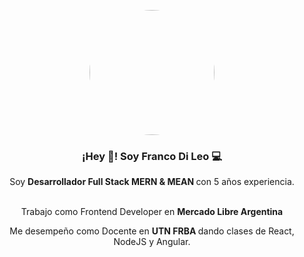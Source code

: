 <p align="center" width="300">
   <img align="center" style="border-radius:50%" width="200" src="https://scontent.faep8-1.fna.fbcdn.net/v/t1.6435-9/167417640_408106386813023_8792127301762181707_n.jpg?_nc_cat=101&ccb=1-3&_nc_sid=09cbfe&_nc_ohc=u61QpYLWxbcAX9oLkgl&tn=xYlb_IpG8C1yxq1x&_nc_ht=scontent.faep8-1.fna&uss=211ca8c07dc5611b&odm=bWVsaS53b3JrcGxhY2UuY29t&oe2=60ADF782&oh=45f02ce9f6e8c5ecea0c5fd8e26a025b&oe=6086DE86" />
   <h3 align="center">¡Hey 👋! Soy Franco Di Leo 💻</h3>
</p>

<p align="center">Soy <strong>Desarrollador Full Stack MERN & MEAN </strong> con 5 años experiencia.<br /><br /></p>
<p align="center">
   Trabajo como Frontend Developer en <strong> Mercado Libre Argentina </strong><br />
</p>

<p align="center">
   Me desempeño como Docente en <strong> UTN FRBA </strong> dando clases de React, NodeJS y Angular.<br />
</p>

